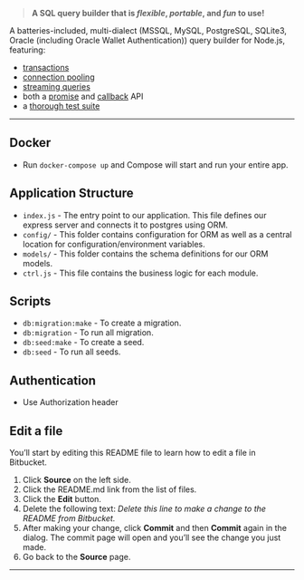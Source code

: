 
> **A SQL query builder that is _flexible_, _portable_, and _fun_ to use!**

A batteries-included, multi-dialect (MSSQL, MySQL, PostgreSQL, SQLite3, Oracle (including Oracle Wallet Authentication)) query builder for
Node.js, featuring:

- [transactions](https://knexjs.org/#Transactions)
- [connection pooling](https://knexjs.org/#Installation-pooling)
- [streaming queries](https://knexjs.org/#Interfaces-Streams)
- both a [promise](https://knexjs.org/#Interfaces-Promises) and [callback](https://knexjs.org/#Interfaces-Callbacks) API
- a [thorough test suite](https://github.com/knex/knex/actions)

---

## Docker

- Run `docker-compose up` and Compose will start and run your entire app.


## Application Structure

- `index.js` - The entry point to our application. This file defines our express server and connects it to postgres using ORM.
- `config/` - This folder contains configuration for ORM as well as a central location for configuration/environment variables.
- `models/` - This folder contains the schema definitions for our ORM models.
- `ctrl.js` - This file contains the business logic for each module.


## Scripts

- `db:migration:make` - To create a migration.
- `db:migration` - To run all migration.
- `db:seed:make` - To create a seed.
- `db:seed` - To run all seeds.

## Authentication
- Use Authorization header

## Edit a file

You’ll start by editing this README file to learn how to edit a file in Bitbucket.

1. Click **Source** on the left side.
2. Click the README.md link from the list of files.
3. Click the **Edit** button.
4. Delete the following text: *Delete this line to make a change to the README from Bitbucket.*
5. After making your change, click **Commit** and then **Commit** again in the dialog. The commit page will open and you’ll see the change you just made.
6. Go back to the **Source** page.

---